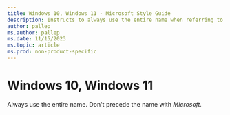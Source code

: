 ```yaml
---
title: Windows 10, Windows 11 - Microsoft Style Guide
description: Instructs to always use the entire name when referring to Windows 10 and Windows 11 and to not precede the name with Microsoft.
author: pallep
ms.author: pallep
ms.date: 11/15/2023
ms.topic: article
ms.prod: non-product-specific
---
```


# Windows 10, Windows 11

Always use the entire name. Don't precede the name with *Microsoft.*
